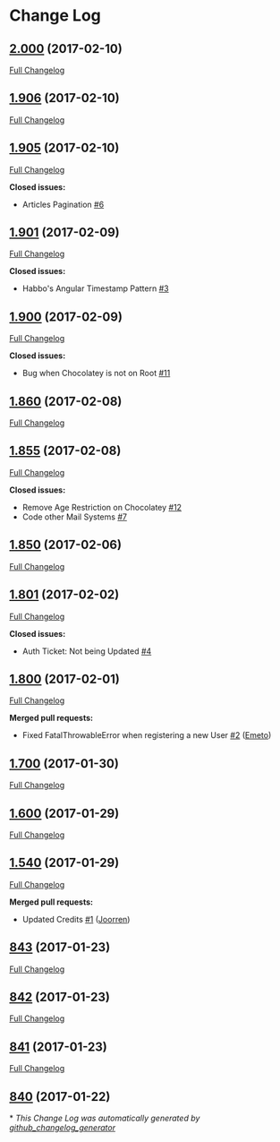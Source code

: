 # Change Log

## [2.000](https://github.com/sant0ro/chocolatey/tree/2.000) (2017-02-10)
[Full Changelog](https://github.com/sant0ro/chocolatey/compare/1.906...2.000)

## [1.906](https://github.com/sant0ro/chocolatey/tree/1.906) (2017-02-10)
[Full Changelog](https://github.com/sant0ro/chocolatey/compare/1.905...1.906)

## [1.905](https://github.com/sant0ro/chocolatey/tree/1.905) (2017-02-10)
[Full Changelog](https://github.com/sant0ro/chocolatey/compare/1.901...1.905)

**Closed issues:**

- Articles Pagination [\#6](https://github.com/sant0ro/chocolatey/issues/6)

## [1.901](https://github.com/sant0ro/chocolatey/tree/1.901) (2017-02-09)
[Full Changelog](https://github.com/sant0ro/chocolatey/compare/1.900...1.901)

**Closed issues:**

- Habbo's Angular Timestamp Pattern [\#3](https://github.com/sant0ro/chocolatey/issues/3)

## [1.900](https://github.com/sant0ro/chocolatey/tree/1.900) (2017-02-09)
[Full Changelog](https://github.com/sant0ro/chocolatey/compare/1.860...1.900)

**Closed issues:**

- Bug when Chocolatey is not on Root [\#11](https://github.com/sant0ro/chocolatey/issues/11)

## [1.860](https://github.com/sant0ro/chocolatey/tree/1.860) (2017-02-08)
[Full Changelog](https://github.com/sant0ro/chocolatey/compare/1.855...1.860)

## [1.855](https://github.com/sant0ro/chocolatey/tree/1.855) (2017-02-08)
[Full Changelog](https://github.com/sant0ro/chocolatey/compare/1.850...1.855)

**Closed issues:**

- Remove Age Restriction on Chocolatey [\#12](https://github.com/sant0ro/chocolatey/issues/12)
- Code other Mail Systems [\#7](https://github.com/sant0ro/chocolatey/issues/7)

## [1.850](https://github.com/sant0ro/chocolatey/tree/1.850) (2017-02-06)
[Full Changelog](https://github.com/sant0ro/chocolatey/compare/1.801...1.850)

## [1.801](https://github.com/sant0ro/chocolatey/tree/1.801) (2017-02-02)
[Full Changelog](https://github.com/sant0ro/chocolatey/compare/1.800...1.801)

**Closed issues:**

- Auth Ticket: Not being Updated [\#4](https://github.com/sant0ro/chocolatey/issues/4)

## [1.800](https://github.com/sant0ro/chocolatey/tree/1.800) (2017-02-01)
[Full Changelog](https://github.com/sant0ro/chocolatey/compare/1.700...1.800)

**Merged pull requests:**

- Fixed FatalThrowableError when registering a new User [\#2](https://github.com/sant0ro/chocolatey/pull/2) ([Emeto](https://github.com/Emeto))

## [1.700](https://github.com/sant0ro/chocolatey/tree/1.700) (2017-01-30)
[Full Changelog](https://github.com/sant0ro/chocolatey/compare/1.600...1.700)

## [1.600](https://github.com/sant0ro/chocolatey/tree/1.600) (2017-01-29)
[Full Changelog](https://github.com/sant0ro/chocolatey/compare/1.540...1.600)

## [1.540](https://github.com/sant0ro/chocolatey/tree/1.540) (2017-01-29)
[Full Changelog](https://github.com/sant0ro/chocolatey/compare/843...1.540)

**Merged pull requests:**

- Updated Credits [\#1](https://github.com/sant0ro/chocolatey/pull/1) ([Joorren](https://github.com/Joorren))

## [843](https://github.com/sant0ro/chocolatey/tree/843) (2017-01-23)
[Full Changelog](https://github.com/sant0ro/chocolatey/compare/842...843)

## [842](https://github.com/sant0ro/chocolatey/tree/842) (2017-01-23)
[Full Changelog](https://github.com/sant0ro/chocolatey/compare/841...842)

## [841](https://github.com/sant0ro/chocolatey/tree/841) (2017-01-23)
[Full Changelog](https://github.com/sant0ro/chocolatey/compare/840...841)

## [840](https://github.com/sant0ro/chocolatey/tree/840) (2017-01-22)


\* *This Change Log was automatically generated by [github_changelog_generator](https://github.com/skywinder/Github-Changelog-Generator)*